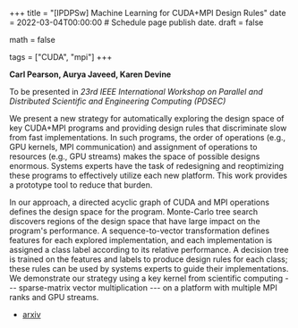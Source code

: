 +++
title = "[IPDPSw] Machine Learning for CUDA+MPI Design Rules"
date = 2022-03-04T00:00:00  # Schedule page publish date.
draft = false

math = false

tags = ["CUDA", "mpi"]
+++

**Carl Pearson, Aurya Javeed, Karen Devine**

To be presented in *23rd IEEE International Workshop on Parallel and Distributed Scientific and Engineering Computing (PDSEC)*

We present a new strategy for automatically exploring the design space of key CUDA+MPI programs and providing design rules that discriminate slow from fast implementations.
In such programs, the order of operations (e.g., GPU kernels, MPI communication) and assignment of operations to resources (e.g., GPU streams) makes the space of possible designs enormous.
Systems experts have the task of redesigning and reoptimizing these programs to effectively utilize each new platform.
This work provides a prototype tool to reduce that burden.

In our approach, a directed acyclic graph of CUDA and MPI operations defines the design space for the program.
Monte-Carlo tree search discovers regions of the design space that have large impact on the program's performance.
A sequence-to-vector transformation defines  features for each explored implementation, and each implementation is assigned a class label according to its relative performance.
A decision tree is trained on the features and labels to produce design rules for each class; these rules can be used by systems experts to guide their implementations.
We demonstrate our strategy using a key kernel from scientific computing --- sparse-matrix vector multiplication --- on a platform with multiple MPI ranks and GPU streams.  

* [arxiv](https://arxiv.org/abs/2012.14363)
